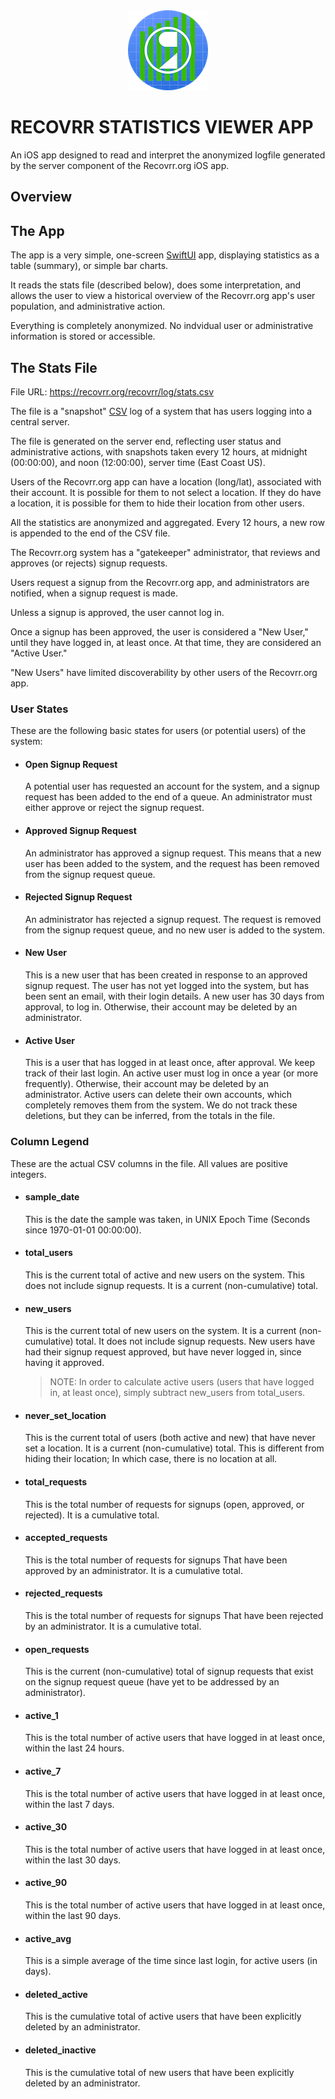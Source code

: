 <div style="text-align:center"><div style="margin:auto"><img src="img/icon.png" /></div></div>

# RECOVRR STATISTICS VIEWER APP

An iOS app designed to read and interpret the anonymized logfile generated by the server component of the Recovrr.org iOS app.

## Overview

## The App

The app is a very simple, one-screen [SwiftUI](https://developer.apple.com/swiftui/) app, displaying statistics as a table (summary), or simple bar charts.

It reads the stats file (described below), does some interpretation, and allows the user to view a historical overview of the Recovrr.org app's user population, and administrative action.

Everything is completely anonymized. No indvidual user or administrative information is stored or accessible.

## The Stats File

File URL: https://recovrr.org/recovrr/log/stats.csv

The file is a "snapshot" [CSV](https://en.wikipedia.org/wiki/Comma-separated_values) log of a system that has users logging into a central server.

The file is generated on the server end, reflecting user status and administrative actions, with snapshots taken every 12 hours, at midnight (00:00:00), and noon (12:00:00), server time (East Coast US).

Users of the Recovrr.org app can have a location (long/lat), associated with their account. It is possible for them to not select a location. If they do have a location, it is possible for them to hide their location from other users.

All the statistics are anonymized and aggregated. Every 12 hours, a new row is appended to the end of the CSV file.

The Recovrr.org system has a "gatekeeper" administrator, that reviews and approves (or rejects) signup requests.

Users request a signup from the Recovrr.org app, and administrators are notified, when a signup request is made.

Unless a signup is approved, the user cannot log in.

Once a signup has been approved, the user is considered a "New User," until they have logged in, at least once. At that time, they are considered an "Active User."

"New Users" have limited discoverability by other users of the Recovrr.org app.

### User States

These are the following basic states for users (or potential users) of the system:

- #### Open Signup Request
    A potential user has requested an account for the system, and a signup request has been added to the end of a queue.
    An administrator must either approve or reject the signup request.

- #### Approved Signup Request
    An administrator has approved a signup request.
    This means that a new user has been added to the system, and the request has been removed from the signup request queue.

- #### Rejected Signup Request
    An administrator has rejected a signup request.
    The request is removed from the signup request queue, and no new user is added to the system.

- #### New User
    This is a new user that has been created in response to an approved signup request.
    The user has not yet logged into the system, but has been sent an email, with their login details.
    A new user has 30 days from approval, to log in.
    Otherwise, their account may be deleted by an administrator.

- #### Active User
    This is a user that has logged in at least once, after approval.
    We keep track of their last login.
    An active user must log in once a year (or more frequently).
    Otherwise, their account may be deleted by an administrator.
    Active users can delete their own accounts, which completely removes them from the system.
    We do not track these deletions, but they can be inferred, from the totals in the file.

### Column Legend

These are the actual CSV columns in the file. All values are positive integers.

- #### sample_date
    This is the date the sample was taken, in UNIX Epoch Time (Seconds since 1970-01-01 00:00:00).

- #### total_users
    This is the current total of active and new users on the system.
    This does not include signup requests. It is a current (non-cumulative) total.

- #### new_users
    This is the current total of new users on the system. It is a current (non-cumulative) total.
    It does not include signup requests.
    New users have had their signup request approved, but have never logged in, since having it approved.
    > NOTE: In order to calculate active users (users that have logged in, at least once), simply subtract new_users from total_users.

- #### never_set_location
    This is the current total of users (both active and new) that have never set a location.
    It is a current (non-cumulative) total.
    This is different from hiding their location; In which case, there is no location at all. 

- #### total_requests
    This is the total number of requests for signups (open, approved, or rejected).
    It is a cumulative total.

- #### accepted_requests
    This is the total number of requests for signups That have been approved by an administrator.
    It is a cumulative total.

- #### rejected_requests
    This is the total number of requests for signups That have been rejected by an administrator.
    It is a cumulative total.

- #### open_requests
    This is the current (non-cumulative) total of signup requests that exist on the signup request queue (have yet to be addressed by an administrator).

- #### active_1
    This is the total number of active users that have logged in at least once, within the last 24 hours.

- #### active_7
    This is the total number of active users that have logged in at least once, within the last 7 days.

- #### active_30
    This is the total number of active users that have logged in at least once, within the last 30 days.

- #### active_90
    This is the total number of active users that have logged in at least once, within the last 90 days.

- #### active_avg
    This is a simple average of the time since last login, for active users (in days).

- #### deleted_active
    This is the cumulative total of active users that have been explicitly deleted by an administrator.

- #### deleted_inactive
    This is the cumulative total of new users that have been explicitly deleted by an administrator.


